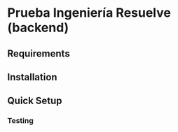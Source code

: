 # Prueba Ingeniería Resuelve (backend)

## Requirements

## Installation


## Quick Setup

### Testing



